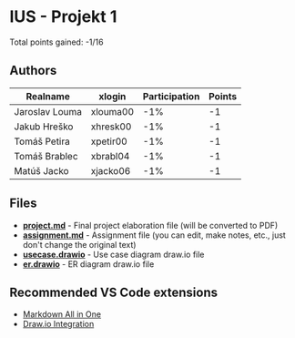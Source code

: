 # IUS - Projekt 1

Total points gained: -1/16


## Authors

| Realname       | xlogin   | Participation | Points |
| -------------- | -------- | ------------- | ------ |
| Jaroslav Louma | xlouma00 | -1%           | -1     |
| Jakub Hreško   | xhresk00 | -1%           | -1     |
| Tomáš Petira   | xpetir00 | -1%           | -1     |
| Tomáš Brablec  | xbrabl04 | -1%           | -1     |
| Matúš Jacko    | xjacko06 | -1%           | -1     |


## Files

 * **[project.md](project.md)** - Final project elaboration file (will be converted to PDF)
 * **[assignment.md](assignment.md)** - Assignment file (you can edit, make notes, etc., just don't change the original text)
 * **[usecase.drawio](usecase.drawio)** - Use case diagram draw.io file
 * **[er.drawio](er.drawio)** - ER diagram draw.io file


## Recommended VS Code extensions
 
 * [Markdown All in One](https://marketplace.visualstudio.com/items?itemName=yzhang.markdown-all-in-one)
 * [Draw.io Integration](https://marketplace.visualstudio.com/items?itemName=hediet.vscode-drawio)
